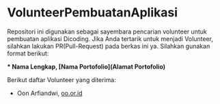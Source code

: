 # VolunteerPembuatanAplikasi
Repositori ini digunakan sebagai sayembara pencarian volunteer untuk pembuatan aplikasi Dicoding. Jika Anda tertarik untuk menjadi Volunteer, silahkan lakukan PR(Pull-Request) pada berkas ini ya. Silahkan gunakan format berikut:

**\* Nama Lengkap, [Nama Portofolio](Alamat Portofolio)**

Berikut daftar Volunteer yang diterima:
* Oon Arfiandwi, [oo.or.id](https://oo.or.id)
